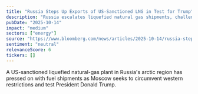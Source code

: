 ```yaml
---
title: "Russia Steps Up Exports of US-Sanctioned LNG in Test for Trump"
description: "Russia escalates liquefied natural gas shipments, challenging US sanctions and testing President Trump's approach."
pubDate: "2025-10-14"
impact: "medium"
sectors: ["energy"]
source: "https://www.bloomberg.com/news/articles/2025-10-14/russia-steps-up-exports-of-us-sanctioned-lng-in-test-for-trump"
sentiment: "neutral"
relevanceScore: 6
tickers: []
---
```


A US-sanctioned liquefied natural-gas plant in Russia's arctic region has pressed on with fuel shipments as Moscow seeks to circumvent western restrictions and test President Donald Trump.
